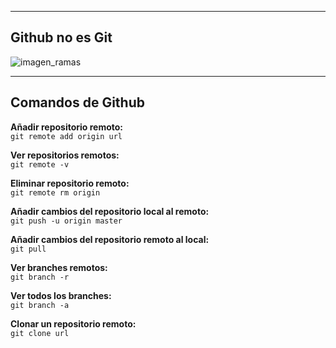 
---

## Github no es Git

![imagen_ramas](https://i.imgur.com/3B1kzDL.png)

---

## Comandos de Github

**Añadir repositorio remoto:**<br>
`git remote add origin url`

**Ver repositorios remotos:**<br>
`git remote -v`

**Eliminar repositorio remoto:**<br>
`git remote rm origin`

**Añadir cambios del repositorio local al remoto:**<br>
`git push -u origin master`

**Añadir cambios del repositorio remoto al local:**<br>
`git pull`

**Ver branches remotos:**<br>
`git branch -r`

**Ver todos los branches:**<br>
`git branch -a`

**Clonar un repositorio remoto:**<br>
`git clone url`



